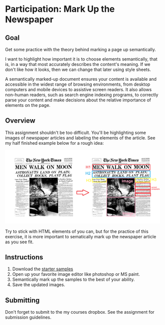 # Participation: Mark Up the Newspaper

## Goal

Get some practice with the theory behind marking a page up semantically.

I want to highlight how important it is to choose elements semantically, that is, in a way that most accurately describes the content's meaning. If we don't like how it looks, then we can change that later using style sheets.

A semantically marked-up document ensures your content is available and accessible in the widest range of browsing environments, from desktop computers and mobile devices to assistive screen readers. It also allows non-human readers, such as search engine indexing programs, to correctly parse your content and make decisions about the relative importance of elements on the page.

## Overview

This assignment shouldn't be too difficult. You'll be highlighting some images of newspaper articles and labeling the elements of the article. See my half finished example below for a rough idea:

![assignment example reference](example.png)

Try to stick with HTML elements of you can, but for the practice of this exercise, it is more important to sematically mark up the newspaper article as you see fit. 

## Instructions

1. Download the [starter samples](samples.zip)
2. Open up your favorite image editor like photoshop or MS paint.
3. Semantically mark up the samples to the best of your ability.
4. Save the updated images.

## Submitting

Don't forget to submit to the my courses dropbox. See the assignment for submission guidelines.